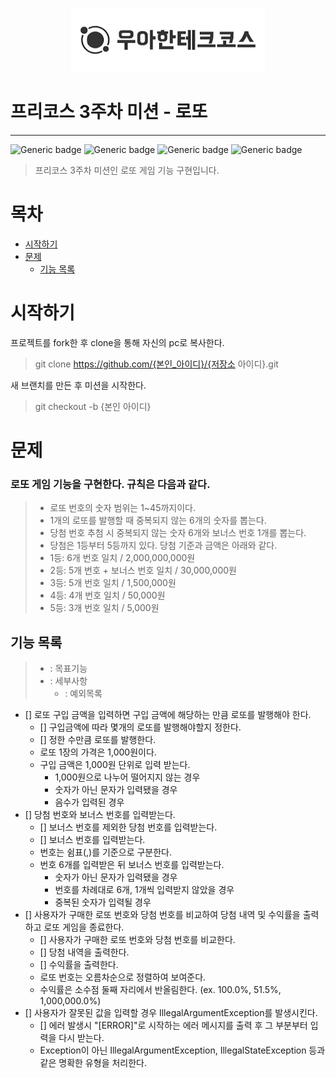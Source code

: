 <p align="center">
    <img src="../src/woowacourse.png" width="310" height="102">
</p>

# 프리코스 3주차 미션 - 로또

---

![Generic badge](https://img.shields.io/badge/precourse-week3-green.svg)
![Generic badge](https://img.shields.io/badge/language-java-green.svg)
![Generic badge](https://img.shields.io/badge/date-23.11.02~23.11.08-green.svg)
![Generic badge](https://img.shields.io/badge/version-1.0.0-green.svg)
>프리코스 3주차 미션인 로또 게임 기능 구현입니다.

# 목차

- [시작하기](#시작하기)
- [문제](#문제)
    - [기능 목록](#기능-목록)

# 시작하기
프로젝트를 fork한 후 clone을 통해 자신의 pc로 복사한다.
>git clone https://github.com/{본인_아이디}/{저장소 아이디}.git

새 브랜치를 만든 후 미션을 시작한다.
> git checkout -b {본인 아이디}

# 문제
### 로또 게임 기능을 구현한다. 규칙은 다음과 같다.
>- 로또 번호의 숫자 범위는 1~45까지이다.
>- 1개의 로또를 발행할 때 중복되지 않는 6개의 숫자를 뽑는다.
>- 당첨 번호 추첨 시 중복되지 않는 숫자 6개와 보너스 번호 1개를 뽑는다.
>- 당첨은 1등부터 5등까지 있다. 당첨 기준과 금액은 아래와 같다.
>  - 1등: 6개 번호 일치 / 2,000,000,000원
>  - 2등: 5개 번호 + 보너스 번호 일치 / 30,000,000원
>  - 3등: 5개 번호 일치 / 1,500,000원
>  - 4등: 4개 번호 일치 / 50,000원
>  - 5등: 3개 번호 일치 / 5,000원

## 기능 목록
>- : 목표기능
>  - : 세부사항
>    - : 예외목록 
- [] 로또 구입 금액을 입력하면 구입 금액에 해당하는 만큼 로또를 발행해야 한다.
  - [] 구입금액에 따라 몇개의 로또를 발행해야할지 정한다. 
  - [] 정한 수만큼 로또를 발행한다.
  - 로또 1장의 가격은 1,000원이다.
  - 구입 금액은 1,000원 단위로 입력 받는다.
    - 1,000원으로 나누어 떨어지지 않는 경우
    - 숫자가 아닌 문자가 입력됐을 경우
    - 음수가 입력된 경우
- [] 당첨 번호와 보너스 번호를 입력받는다.
  - [] 보너스 번호를 제외한 당첨 번호를 입력받는다.
  - [] 보너스 번호를 입력받는다.
  - 번호는 쉼표(,)를 기준으로 구분한다.
  - 번호 6개를 입력받은 뒤 보너스 번호를 입력받는다.
    - 숫자가 아닌 문자가 입력됐을 경우
    - 번호를 차례대로 6개, 1개씩 입력받지 않았을 경우
    - 중복된 숫자가 입력될 경우
- [] 사용자가 구매한 로또 번호와 당첨 번호를 비교하여 당첨 내역 및 수익률을 출력하고 로또 게임을 종료한다.
  - [] 사용자가 구매한 로또 번호와 당첨 번호를 비교한다.
  - [] 당첨 내역을 출력한다.
  - [] 수익률을 출력한다.
  - 로또 번호는 오름차순으로 정렬하여 보여준다.
  - 수익률은 소수점 둘째 자리에서 반올림한다. (ex. 100.0%, 51.5%, 1,000,000.0%)
- [] 사용자가 잘못된 값을 입력할 경우 IllegalArgumentException를 발생시킨다. 
  - [] 에러 발생시 "[ERROR]"로 시작하는 에러 메시지를 출력 후 그 부분부터 입력을 다시 받는다.
  - Exception이 아닌 IllegalArgumentException, IllegalStateException 등과 같은 명확한 유형을 처리한다.

